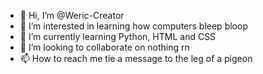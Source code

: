 - 👋 Hi, I’m @Weric-Creator
- 👀 I’m interested in learning how computers bleep bloop
- 🌱 I’m currently learning Python, HTML and CSS
- 💞️ I’m looking to collaborate on nothing rn
- 📫 How to reach me tie a message to the leg of a pigeon 

<!---
Weric-Creator/Weric-Creator is a ✨ special ✨ repository because its `README.md` (this file) appears on your GitHub profile.
You can click the Preview link to take a look at your changes.
--->
